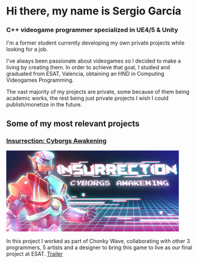 # Hi there, my name is Sergio García 
### C++ videogame programmer specialized in UE4/5 & Unity
I'm a former student currently developing my own private projects while looking for a job.

I've always been passionate about videogames so I decided to make a living by creating them. In order to achieve that goal, I studied and graduated from ESAT, Valencia, obtaining an HND in Computing Videogames Programming.

The vast majority of my projects are private, some because of them being academic works, the rest being just private projects I wish I could publish/monetize in the future.

## Some of my most relevant projects 
### [Insurrection: Cyborgs Awakening](https://store.steampowered.com/app/1986800/Insurrection_Cyborgs_Awakening/)
[<img src="https://raw.githubusercontent.com/sergivallero/sergivallero/main/Insurrection_header.jpg">](https://store.steampowered.com/app/1986800/Insurrection_Cyborgs_Awakening/)

In this project I worked as part of Chonky Wave, collaborating with other 3 programmers, 5 artists and a designer to bring this game to live as our final project at ESAT. [Trailer](https://www.youtube.com/watch?v=LlmQj7hpYkc&ab_channel=ESATVALENCIA)
